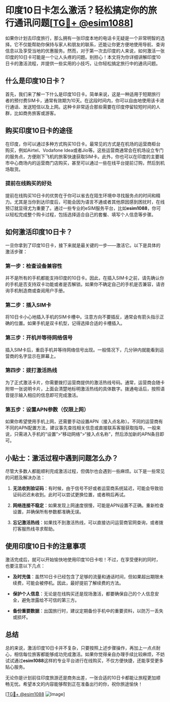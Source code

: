 # 印度10日卡怎么激活？轻松搞定你的旅行通讯问题[[TG💪+ @esim1088](https://t.me/s/esim1088)]

如果你计划去印度旅行，那么拥有一张印度本地的电话卡无疑是一个非常明智的选择。它不仅能帮助你保持与家人和朋友的联系，还能让你更方便地使用导航、查询信息以及享受当地的优惠服务。然而，对于第一次去印度的人来说，如何激活一张印度的10日卡可能是一个让人头疼的问题。别担心！本文将为你详细讲解印度10日卡的激活流程，并提供一些实用的小技巧，让你轻松搞定旅行中的通讯问题。

## 什么是印度10日卡？

首先，我们来了解一下什么是印度10日卡。简单来说，这是一种适用于短期旅行者的预付费SIM卡，通常有效期为10天。在这段时间内，你可以自由地使用该卡进行通话、发送短信以及上网。这种卡非常适合那些需要在印度停留较短时间的人群，比如商务旅客或游客。

## 购买印度10日卡的途径

在印度，你可以通过多种方式购买10日卡。最常见的方式是在机场的运营商柜台购买，例如Airtel、Vodafone Idea或者Jio等。这些运营商通常会在机场设立专门的服务点，方便刚下飞机的旅客快速获取SIM卡。此外，你也可以在印度的主要城市中心商场内的运营商门店购买，甚至可以通过一些在线平台提前订购，然后到机场取货。

### 提前在线购买的好处

提前在线购买10日卡的优势在于你可以省去在陌生环境中寻找服务点的时间和精力。尤其是当你到达印度后，可能会因为语言不通或者其他原因感到困扰时，在线预订就显得尤为重要了。通过一些专业的eSIM服务平台，比如**esim1088**，你可以轻松完成整个购卡过程，包括选择适合自己的套餐、填写个人信息等步骤。

## 如何激活印度10日卡？

一旦你拿到了印度10日卡，接下来就是最关键的一步——激活它。以下是具体的激活步骤：

### 第一步：检查设备兼容性

并不是所有的手机都能支持印度的10日卡。因此，在插入SIM卡之前，请先确认你的手机是否支持双卡功能或者是否解锁。如果你不确定自己的手机是否兼容，请咨询手机制造商或查阅用户手册。

### 第二步：插入SIM卡

将10日卡小心地插入手机的SIM卡槽中。注意方向不要插反，通常会有箭头指示正确的位置。如果手机是双卡机型，记得选择合适的卡槽插入。

### 第三步：开机并等待网络信号

插入SIM卡后，重启手机并等待网络信号出现。一般情况下，几分钟内就能看到运营商的名字显示在屏幕上。

### 第四步：拨打激活热线

为了正式激活卡片，你需要拨打运营商提供的激活热线号码。通常，运营商会随卡附带一张说明卡片，上面会清楚地标明激活热线的具体数字。拨通电话后，按照语音提示输入相应的信息即可完成激活。

### 第五步：设置APN参数（仅限上网）

如果你希望使用手机上网，还需要手动设置APN（接入点名称）。不同的运营商有不同的APN配置方法，建议事先查找相关信息或直接联系客服获取指导。一般来说，只需进入手机的“设置”>“移动网络”>“接入点名称”，然后添加新的APN条目即可。

## 小贴士：激活过程中遇到问题怎么办？

尽管大多数人都能顺利完成激活过程，但偶尔也会遇到一些麻烦。以下是一些常见的问题及解决办法：

1. **无法收到验证码**：有时候，由于信号不好或者运营商系统延迟，可能会导致验证码迟迟未收到。此时可以尝试更换位置，或者稍后再试。
   
2. **网络连接不稳定**：如果发现上网速度很慢，可能是APN设置不正确。重新检查设置，并确保所有参数都准确无误。

3. **忘记激活热线**：如果找不到激活热线，可以直接访问运营商官网查询，或者拨打客服热线寻求帮助。

## 使用印度10日卡的注意事项

激活完成后，就可以开始愉快地使用印度10日卡啦！不过，在享受便利的同时，也要注意以下几点：

- **及时充值**：虽然10日卡已经包含了足够的流量和通话时间，但如果超出期限未续费，可能会被停机。因此，最好提前了解续费的方法。
  
- **保护个人信息**：无论是在线购买还是现场激活，都要确保自己的个人信息安全，避免泄露给不可信的第三方。

- **备份重要数据**：出国旅行时，建议定期备份手机中的重要资料，以防万一丢失或损坏。

## 总结

总的来说，激活印度10日卡并不复杂，只要按照上述步骤操作，再加上一点点耐心，相信每位旅客都能够成功完成激活。如果你觉得亲自办理手续比较麻烦，不妨试试通过**esim1088**这样的专业平台进行在线购买，不仅方便快捷，还能享受更多贴心服务。

无论你是计划前往印度旅游还是商务出差，一张合适的10日卡都能让旅程更加顺畅无忧。希望本文的内容能够帮到正在准备出行的你，祝你旅途愉快！

[[TG💪+ @esim1088](https://t.me/s/esim1088) ![Image](https://i.postimg.cc/4NQfJmqS/Snipaste-2025-05-13-00-14-12.png)]